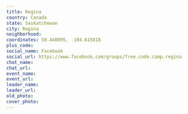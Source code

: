 ```yaml
---
title: Regina
country: Canada
state: Saskatchewan
city: Regina
neighborhood: 
coordinates: 50.448095, -104.615818
plus_code:
social_name: Facebook
social_url: https://www.facebook.com/groups/free.code.camp.regina
chat_name:
chat_url:
event_name:
event_url:
leader_name:
leader_url:
old_photo: 
cover_photo:
---
```

